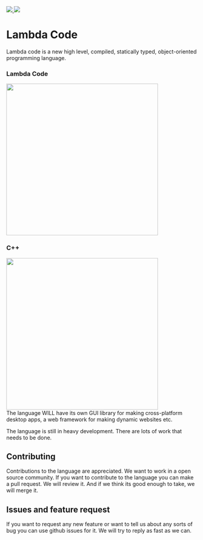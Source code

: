 <a href="https://marketplace.visualstudio.com/items?itemName=MrinmoyHaloi.lc-lang-support">
    <img src="https://img.shields.io/visual-studio-marketplace/v/MrinmoyHaloi.lc-lang-support?color=blue&label=VSCode%20Extension&logo=visualstudiocode&logoColor=blue&style=flat-square">
<a href="LICENSE">
    <img src="https://img.shields.io/github/license/mrinmoyhaloi/lambda-code?style=flat-square">
</a>

# Lambda Code

Lambda code is a new high level, compiled, statically typed, object-oriented programming language.

### Lambda Code
<img src="https://user-images.githubusercontent.com/69071143/145572217-fb4a2ca6-cb78-48b5-843f-6f7bd041b34a.png" width=400>

### C++
<img src="https://user-images.githubusercontent.com/69071143/145410441-d8724bd9-5e8c-4a6b-ba2d-517935ccfeba.png" width=400>

<br>
The language WILL have its own GUI library for making cross-platform desktop apps, a web framework for making dynamic websites etc.

The language is still in heavy development. There are lots of work that needs to be done.

## Contributing
Contributions to the language are appreciated. We want to work in a open source community. If you want to contribute to the language you can make a pull request. We will review it. And if we think its good enough to take, we will merge it.

## Issues and feature request
If you want to request any new feature or want to tell us about any sorts of bug you can use github issues for it. We will try to reply as fast as we can.
